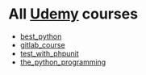 # All [Udemy](https://www.udemy.com/) courses

- [best_python](best_python/README.md)
- [gitlab_course](gitlab_course/README.md)
- [test_with_phpunit](test_with_phpunit/README.md)
- [the_python_programming](the_python_programming/README.md)
